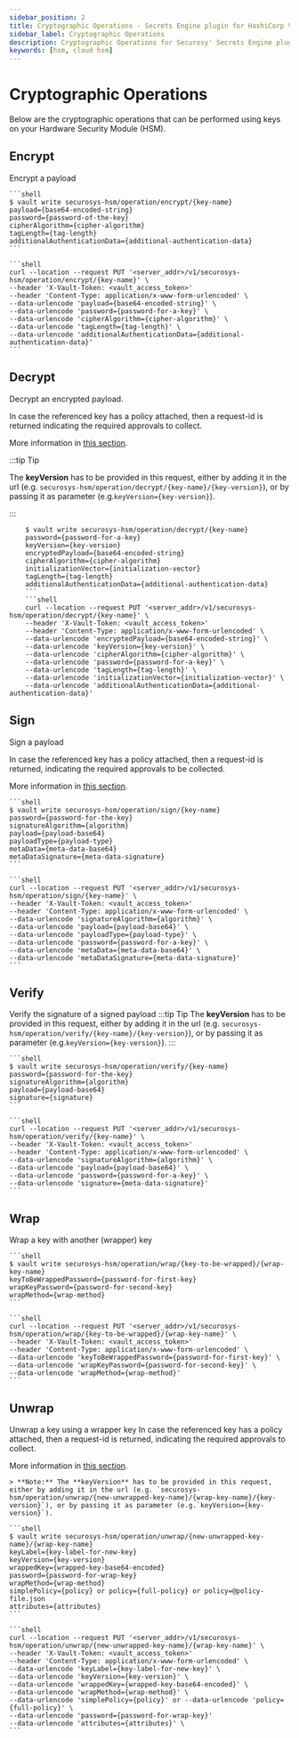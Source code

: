 ```yaml
---
sidebar_position: 2
title: Cryptographic Operations - Secrets Engine plugin for HashiCorp Vault
sidebar_label: Cryptographic Operations
description: Cryptographic Operations for Securosy' Secrets Engine plugin for HashiCorp Vault
keywords: [hsm, cloud hsm]
---
```



# Cryptographic Operations

Below are the cryptographic operations that can be performed using keys on your Hardware Security Module (HSM).

## Encrypt 
Encrypt a payload

    ```shell
    $ vault write securosys-hsm/operation/encrypt/{key-name} 
    payload={base64-encoded-string}
    password={password-of-the-key}
    cipherAlgorithm={cipher-algorithm}
    tagLength={tag-length}
    additionalAuthenticationData={additional-authentication-data}
    ```

    ```shell
    curl --location --request PUT '<server_addr>/v1/securosys-hsm/operation/encrypt/{key-name}' \
    --header 'X-Vault-Token: <vault_access_token>'
    --header 'Content-Type: application/x-www-form-urlencoded' \
    --data-urlencode 'payload={base64-encoded-string}' \
    --data-urlencode 'password={password-for-a-key}' \
    --data-urlencode 'cipherAlgorithm={cipher-algorithm}' \
    --data-urlencode 'tagLength={tag-length}' \
    --data-urlencode 'additionalAuthenticationData={additional-authentication-data}'
    ```

## Decrypt
Decrypt an encrypted payload.

In case the referenced key has a policy attached, then a request-id is returned indicating the required approvals to collect.

More information in [this section](/hc_sse/Tutorials/requests).

:::tip Tip

The **keyVersion** has to be provided in this request, either by adding it in the url (e.g. `securosys-hsm/operation/decrypt/{key-name}/{key-version}`), or by passing it as parameter (e.g.`keyVersion={key-version}`).

:::

```shell
    $ vault write securosys-hsm/operation/decrypt/{key-name} 
    password={password-for-a-key}
    keyVersion={key-version}
    encryptedPayload={base64-encoded-string}
    cipherAlgorithm={cipher-algorithm}
    initializationVector={initialization-vector}
    tagLength={tag-length}
    additionalAuthenticationData={additional-authentication-data}
    ```
    ```shell
    curl --location --request PUT '<server_addr>/v1/securosys-hsm/operation/decrypt/{key-name}' \
    --header 'X-Vault-Token: <vault_access_token>'
    --header 'Content-Type: application/x-www-form-urlencoded' \
    --data-urlencode 'encryptedPayload={base64-encoded-string}' \
    --data-urlencode 'keyVersion={key-version}' \
    --data-urlencode 'cipherAlgorithm={cipher-algorithm}' \
    --data-urlencode 'password={password-for-a-key}' \
    --data-urlencode 'tagLength={tag-length}' \
    --data-urlencode 'initializationVector={initialization-vector}' \
    --data-urlencode 'additionalAuthenticationData={additional-authentication-data}'
```
## Sign
Sign a payload

In case the referenced key has a policy attached, then a request-id is returned, indicating the required approvals to be collected.

More information in [this section](/hc_sse/Tutorials/requests).

    ```shell
    $ vault write securosys-hsm/operation/sign/{key-name}
    password={password-for-the-key}
    signatureAlgorithm={algorithm}
    payload={payload-base64}
    payloadType={payload-type}
    metaData={meta-data-base64}
    metaDataSignature={meta-data-signature}
    ```

    ```shell
    curl --location --request PUT '<server_addr>/v1/securosys-hsm/operation/sign/{key-name}' \
    --header 'X-Vault-Token: <vault_access_token>'
    --header 'Content-Type: application/x-www-form-urlencoded' \
    --data-urlencode 'signatureAlgorithm={algorithm}' \
    --data-urlencode 'payload={payload-base64}' \
    --data-urlencode 'payloadType={payload-type}' \
    --data-urlencode 'password={password-for-a-key}' \
    --data-urlencode 'metaData={meta-data-base64}' \
    --data-urlencode 'metaDataSignature={meta-data-signature}'
    ```

## Verify    
Verify the signature of a signed payload
:::tip Tip
    The **keyVersion** has to be provided in this request, either by adding it in the url (e.g. `securosys-hsm/operation/verify/{key-name}/{key-version}`), or by passing it as parameter (e.g.`keyVersion={key-version}`).
:::

    ```shell
    $ vault write securosys-hsm/operation/verify/{key-name}
    password={password-for-the-key}
    signatureAlgorithm={algorithm}
    payload={payload-base64}
    signature={signature}
    ```

    ```shell
    curl --location --request PUT '<server_addr>/v1/securosys-hsm/operation/verify/{key-name}' \
    --header 'X-Vault-Token: <vault_access_token>'
    --header 'Content-Type: application/x-www-form-urlencoded' \
    --data-urlencode 'signatureAlgorithm={algorithm}' \
    --data-urlencode 'payload={payload-base64}' \
    --data-urlencode 'password={password-for-a-key}' \
    --data-urlencode 'signature={meta-data-signature}'
    ```

## Wrap    
Wrap a key with another (wrapper) key

    ```shell
    $ vault write securosys-hsm/operation/wrap/{key-to-be-wrapped}/{wrap-key-name}
    keyToBeWrappedPassword={password-for-first-key}
    wrapKeyPassword={password-for-second-key}
    wrapMethod={wrap-method}
    ```

    ```shell
    curl --location --request PUT '<server_addr>/v1/securosys-hsm/operation/wrap/{key-to-be-wrapped}/{wrap-key-name}' \
    --header 'X-Vault-Token: <vault_access_token>'
    --header 'Content-Type: application/x-www-form-urlencoded' \
    --data-urlencode 'keyToBeWrappedPassword={password-for-first-key}' \
    --data-urlencode 'wrapKeyPassword={password-for-second-key}' \
    --data-urlencode 'wrapMethod={wrap-method}'
    ```
    
## Unwrap
Unwrap a key using a wrapper key
In case the referenced key has a policy attached, then a request-id is returned, indicating the required approvals to collect.  

More information in [this section](/hc_sse/Tutorials/requests).

    > **Note:** The **keyVersion** has to be provided in this request, either by adding it in the url (e.g. `securosys-hsm/operation/unwrap/{new-unwrapped-key-name}/{wrap-key-name}/{key-version}`), or by passing it as parameter (e.g.`keyVersion={key-version}`).

    ```shell
    $ vault write securosys-hsm/operation/unwrap/{new-unwrapped-key-name}/{wrap-key-name}
    keyLabel={key-label-for-new-key}
    keyVersion={key-version}
    wrappedKey={wrapped-key-base64-encoded}
    password={password-for-wrap-key}
    wrapMethod={wrap-method}
    simplePolicy={policy} or policy={full-policy} or policy=@policy-file.json
    attributes={attributes}
    ```

    ```shell
    curl --location --request PUT '<server_addr>/v1/securosys-hsm/operation/unwrap/{new-unwrapped-key-name}/{wrap-key-name}' \
    --header 'X-Vault-Token: <vault_access_token>'
    --header 'Content-Type: application/x-www-form-urlencoded' \
    --data-urlencode 'keyLabel={key-label-for-new-key}' \
    --data-urlencode 'keyVersion={key-version}' \
    --data-urlencode 'wrappedKey={wrapped-key-base64-encoded}' \
    --data-urlencode 'wrapMethod={wrap-method}' \
    --data-urlencode 'simplePolicy={policy}' or --data-urlencode 'policy={full-policy}' \
    --data-urlencode 'password={password-for-wrap-key}'
    --data-urlencode 'attributes={attributes}' \
    ```